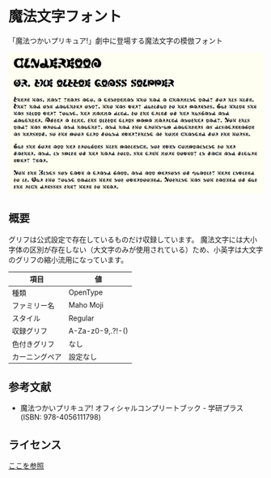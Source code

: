 # 魔法文字フォント

「魔法つかいプリキュア!」劇中に登場する魔法文字の模倣フォント

![Font Preview](Preview.png)

## 概要

グリフは公式設定で存在しているものだけ収録しています。
魔法文字には大小字体の区別が存在しない（大文字のみが使用されている）ため、小英字は大文字のグリフの縮小流用になっています。

| 項目 | 値 |
|-|-|
| 種類 | OpenType |
| ファミリー名 | Maho Moji |
| スタイル | Regular |
| 収録グリフ | A-Za-z0-9,.?!-() |
| 色付きグリフ | なし |
| カーニングペア | 設定なし |

## 参考文献

- 魔法つかいプリキュア! オフィシャルコンプリートブック - 学研プラス (ISBN: 978-4056111798)

## ライセンス

[ここを参照](LICENSE)
